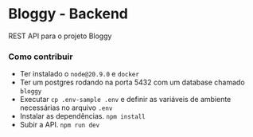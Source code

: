 # Bloggy - Backend

REST API para o projeto Bloggy

### Como contribuir

-   Ter instalado o `node@20.9.0` e `docker`
-   Ter um postgres rodando na porta 5432 com um database chamado `bloggy`
-   Executar `cp .env-sample .env` e definir as variáveis de ambiente necessárias no arquivo `.env`
-   Instalar as dependências. `npm install`
-   Subir a API. `npm run dev`
